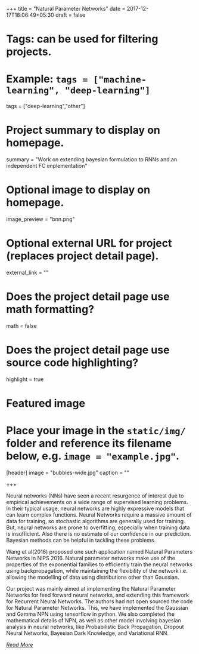 +++
title = "Natural Parameter Networks"
date = 2017-12-17T18:06:49+05:30
draft = false

# Tags: can be used for filtering projects.
# Example: `tags = ["machine-learning", "deep-learning"]`
tags = ["deep-learning","other"]

# Project summary to display on homepage.
summary = "Work on extending bayesian formulation to RNNs and an independent FC implementation"

# Optional image to display on homepage.
image_preview = "bnn.png"

# Optional external URL for project (replaces project detail page).
external_link = ""

# Does the project detail page use math formatting?
math = false

# Does the project detail page use source code highlighting?
highlight = true

# Featured image
# Place your image in the `static/img/` folder and reference its filename below, e.g. `image = "example.jpg"`.
[header]
image = "bubbles-wide.jpg"
caption = ""

+++

Neural networks (NNs) have seen a recent resurgence of interest due to empirical achievements on a wide range of supervised learning problems.  In their typical usage, neural networks are highly expressive models that can learn complex functions.  Neural Networks require a massive amount of data for training, so stochastic algorithms are generally used for training.  But, neural networks are prone to overfitting, especially when training data is insufficient.  Also there is no estimate of our  confidence  in  our  prediction.   Bayesian  methods  can  be  helpful  in  tackling  these  problems.

Wang et al(2016) proposed one such application named Natural Parameters Networks in NIPS
2016. Natural parameter networks make use of the properties of the exponential families to efficiently train the neural networks using backpropagation, while maintaining the flexibility of the network i.e. allowing the modelling of data using distributions other than Gaussian.

Our project was mainly aimed at implementing the Natural Parameter Networks for feed forward neural networks, and extending this framework for Recurrent Neural Networks.  The authors had not open sourced the code for Natural Parameter Networks.  This, we have implemented the Gaussian and Gamma NPN using tensorflow in python.  We also completed the mathematical details of NPN, as well as other model involving bayesian analysis in neural networks, like Probabilistic Back Propagation, Dropout Neural Networks, Bayesian Dark Knowledge, and Variational RNN.

*[Read More](http://home.iitk.ac.in/~kanishkg/BML_Final_Report.pdf)*
